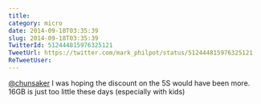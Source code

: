 ```yaml
---
title: 
category: micro
date: 2014-09-18T03:35:39
slug: 2014-09-18T03:35:39
TwitterId: 512444815976325121
TweetUrl: https://twitter.com/mark_philpot/status/512444815976325121
ReTweetUser: 
---
```


[@chunsaker](https://twitter.com/chunsaker) I was hoping the discount on the 5S would have been more.  16GB is just too little these days (especially with kids)